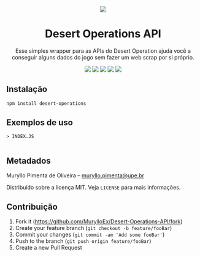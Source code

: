 <p align="center"><img src="https://user-images.githubusercontent.com/32225687/104828809-d9838a00-584b-11eb-944d-ebbef64bdfe0.png"/></p>
<h1 align="center">Desert Operations API</h1>
<p align="center">Esse simples wrapper para as APIs do Desert Operation ajuda você a conseguir alguns dados do jogo sem fazer um web scrap por si próprio.</p>

<p align="center">
    <img src="https://badgen.net/npm/v/desert-operations"/> 
    <img src="https://badgen.net/npm/dt/desert-operations"/>
    <img src="https://badgen.net/npm/license/desert-operations"/>
    <img src="https://badgen.net/npm/types/desert-operations"/>
    <img src="https://badgen.net/badge/author/MurylloEx/red?icon=label"/>
</p>

## Instalação

```sh
npm install desert-operations
```

## Exemplos de uso

```> INDEX.JS```
```
```

## Metadados

Muryllo Pimenta de Oliveira – muryllo.pimenta@upe.br

Distribuído sobre a licença MIT. Veja ``LICENSE`` para mais informações.

## Contribuição

1. Fork it (<https://github.com/MurylloEx/Desert-Operations-API/fork>)
2. Create your feature branch (`git checkout -b feature/fooBar`)
3. Commit your changes (`git commit -am 'Add some fooBar'`)
4. Push to the branch (`git push origin feature/fooBar`)
5. Create a new Pull Request

